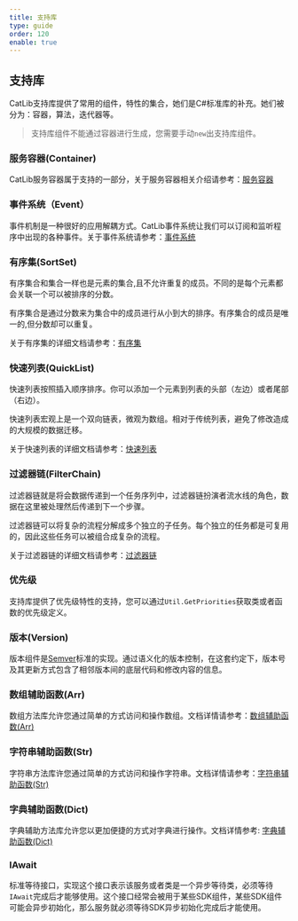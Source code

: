 ```yaml
---
title: 支持库
type: guide
order: 120
enable: true
---
```


## 支持库

CatLib支持库提供了常用的组件，特性的集合，她们是C#标准库的补充。她们被分为：容器，算法，迭代器等。

> 支持库组件不能通过容器进行生成，您需要手动`new`出支持库组件。

### 服务容器(Container)

CatLib服务容器属于支持的一部分，关于服务容器相关介绍请参考：[服务容器](container.html)

### 事件系统（Event）

事件机制是一种很好的应用解耦方式。CatLib事件系统让我们可以订阅和监听程序中出现的各种事件。关于事件系统请参考：[事件系统](events.html)

### 有序集(SortSet)

有序集合和集合一样也是元素的集合,且不允许重复的成员。不同的是每个元素都会关联一个可以被排序的分数。

有序集合是通过分数来为集合中的成员进行从小到大的排序。有序集合的成员是唯一的,但分数却可以重复。

关于有序集的详细文档请参考：[有序集](/v1/detail/stl/sortset.html)

### 快速列表(QuickList)

快速列表按照插入顺序排序。你可以添加一个元素到列表的头部（左边）或者尾部（右边）。

快速列表宏观上是一个双向链表，微观为数组。相对于传统列表，避免了修改造成的大规模的数据迁移。

关于快速列表的详细文档请参考：[快速列表](/v1/detail/stl/quicklist.html)

### 过滤器链(FilterChain)

过滤器链就是将会数据传递到一个任务序列中，过滤器链扮演者流水线的角色，数据在这里被处理然后传递到下一个步骤。

过滤器链可以将复杂的流程分解成多个独立的子任务。每个独立的任务都是可复用的，因此这些任务可以被组合成复杂的流程。

关于过滤器链的详细文档请参考：[过滤器链](/v1/detail/stl/filterchain.html)

### 优先级

支持库提供了优先级特性的支持，您可以通过`Util.GetPriorities`获取类或者函数的优先级定义。

### 版本(Version)

版本组件是[Semver](http://semver.org)标准的实现。通过语义化的版本控制，在这套约定下，版本号及其更新方式包含了相邻版本间的底层代码和修改内容的信息。

### 数组辅助函数(Arr)

数组方法库允许您通过简单的方式访问和操作数组。文档详情请参考：[数组辅助函数(Arr)](/v1/detail/support/arr.html)

### 字符串辅助函数(Str)

字符串方法库许您通过简单的方式访问和操作字符串。文档详情请参考：[字符串辅助函数(Str)](/v1/detail/support/str.html)

### 字典辅助函数(Dict)

字典辅助方法库允许您以更加便捷的方式对字典进行操作。文档详情参考: [字典辅助函数(Dict)](/v1/detail/support/dict.html)

### IAwait

标准等待接口，实现这个接口表示该服务或者类是一个异步等待类，必须等待`IAwait`完成后才能够使用。这个接口经常会被用于某些SDK组件，某些SDK组件可能会异步初始化，那么服务就必须等待SDK异步初始化完成后才能使用。